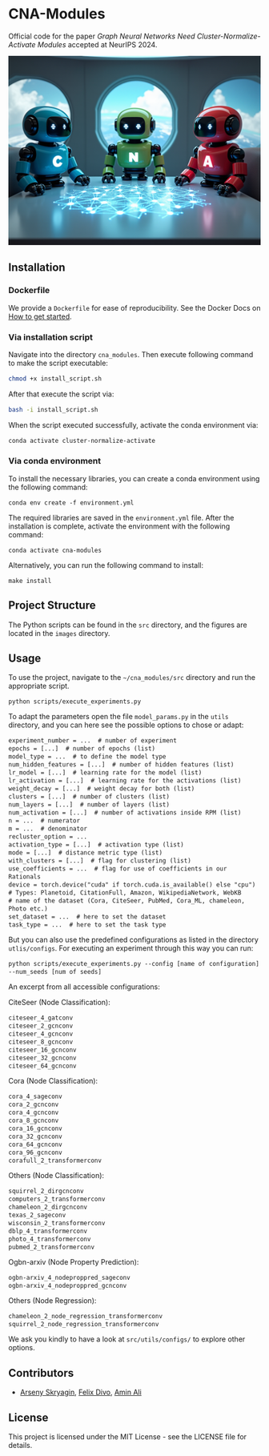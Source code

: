 
# CNA-Modules

Official code for the paper *Graph Neural Networks Need Cluster-Normalize-Activate Modules* accepted at NeurIPS 2024.

![alt text](images/cna_robots.png "CNA-Modules")

## Installation
### Dockerfile
We provide a `Dockerfile` for ease of reproducibility. See the Docker Docs on [How to get started](https://docs.docker.com/guides/get-started/).

### Via installation script
Navigate into the directory `cna_modules`.
Then execute following command to make the script executable:
```bash
chmod +x install_script.sh
```

After that execute the script via:
```bash
bash -i install_script.sh
```

When the script executed successfully, activate the conda environment via:
```bash
conda activate cluster-normalize-activate
```

### Via conda environment
To install the necessary libraries, you can create a conda environment using the following command:

```
conda env create -f environment.yml
```

The required libraries are saved in the `environment.yml` file. After the installation is complete, activate the environment with the following command:

```
conda activate cna-modules
```

Alternatively, you can run the following command to install:

```
make install
```

## Project Structure

The Python scripts can be found in the `src` directory, and the figures are located in the `images` directory.

## Usage

To use the project, navigate to the `~/cna_modules/src` directory and run the appropriate script.

```
python scripts/execute_experiments.py
```

To adapt the parameters open the file `model_params.py` in the `utils` directory, 
and you can here see the possible options to chose or adapt:

```
experiment_number = ...  # number of experiment
epochs = [...]  # number of epochs (list)
model_type = ...  # to define the model type
num_hidden_features = [...]  # number of hidden features (list)
lr_model = [...]  # learning rate for the model (list)
lr_activation = [...]  # learning rate for the activations (list)
weight_decay = [...]  # weight decay for both (list)
clusters = [...]  # number of clusters (list)
num_layers = [...]  # number of layers (list)
num_activation = [...]  # number of activations inside RPM (list)
n = ...  # numerator
m = ...  # denominator
recluster_option = ...
activation_type = [...]  # activation type (list)
mode = [...]  # distance metric type (list)
with_clusters = [...]  # flag for clustering (list)
use_coefficients = ...  # flag for use of coefficients in our Rationals
device = torch.device("cuda" if torch.cuda.is_available() else "cpu")
# Types: Planetoid, CitationFull, Amazon, WikipediaNetwork, WebKB
# name of the dataset (Cora, CiteSeer, PubMed, Cora_ML, chameleon, Photo etc.)
set_dataset = ...  # here to set the dataset
task_type = ...  # here to set the task type
```

But you can also use the predefined configurations as listed in the directory `utlis/configs`. 
For executing an experiment through this way you can run:
```
python scripts/execute_experiments.py --config [name of configuration] --num_seeds [num of seeds]
```
An excerpt from all accessible configurations: 

CiteSeer (Node Classification):
```text
citeseer_4_gatconv 
citeseer_2_gcnconv
citeseer_4_gcnconv 
citeseer_8_gcnconv 
citeseer_16_gcnconv
citeseer_32_gcnconv
citeseer_64_gcnconv 
```
Cora (Node Classification):
```text
cora_4_sageconv
cora_2_gcnconv 
cora_4_gcnconv 
cora_8_gcnconv
cora_16_gcnconv
cora_32_gcnconv 
cora_64_gcnconv
cora_96_gcnconv 
corafull_2_transformerconv
```
Others (Node Classification):
```text
squirrel_2_dirgcnconv
computers_2_transformerconv
chameleon_2_dirgcnconv 
texas_2_sageconv 
wisconsin_2_transformerconv 
dblp_4_transformerconv 
photo_4_transformerconv
pubmed_2_transformerconv
```
Ogbn-arxiv (Node Property Prediction):
```text
ogbn-arxiv_4_nodeproppred_sageconv 
ogbn-arxiv_4_nodeproppred_gcnconv 
```
Others (Node Regression):
```text
chameleon_2_node_regression_transformerconv 
squirrel_2_node_regression_transformerconv
``` 
We ask you kindly to have a look at `src/utils/configs/` to explore other options.



## Contributors

- [Arseny Skryagin](https://github.com/askrix/), [Felix Divo](https://felix.divo.link/), [Amin Ali](https://github.com/MAminAli) 

## License

This project is licensed under the MIT License - see the LICENSE file for details.
